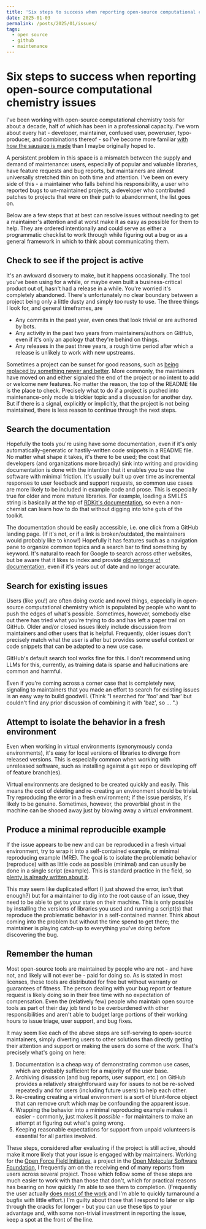 ```yaml
---
title: 'Six steps to success when reporting open-source computational chemistry issues'
date: 2025-01-03
permalink: /posts/2025/01/issues/
tags:
  - open source
  - github
  - maintenance
---
```


# Six steps to success when reporting open-source computational chemistry issues

I've been working with open-source computational chemistry tools for about a decade, half of which has been in a professional capacity. I've worn about every hat - developer, maintainer, confused user, poweruser, typo-producer, and combinations thereof - so I've become more familiar [with how the sausage is made](https://xkcd.com/2347/) than I maybe originally hoped to.

A persistent problem in this space is a mismatch between the supply and demand of maintenance: users, especially of popular and valuable libraries, have feature requests and bug reports, but maintainers are almost universally stretched thin on both time and attention. I've been on every side of this - a maintainer who falls behind his responsibility, a user who reported bugs to un-maintained projects, a developer who contributed patches to projects that were on their path to abandonment, the list goes on.

Below are a few steps that at best can resolve issues without needing to get a maintainer's attention and at worst make it as easy as possible for them to help. They are ordered intentionally and could serve as either a programmatic checklist to work through while figuring out a bug or as a general framework in which to think about communicating them.

## Check to see if the project is active

It's an awkward discovery to make, but it happens occasionally. The tool you've been using for a while, or maybe even built a business-critical product out of, hasn't had a release in a while. You're worried it's completely abandoned. There's unfortunately no clear boundary between a project being only a little dusty and simply too rusty to use. The three things I look for, and general timeframes, are

* Any commits in the past year, even ones that look trivial or are authored by bots.
* Any activity in the past two years from maintainers/authors on GitHub, even if it's only an apology that they're behind on things.
* Any releases in the past three years, a rough time period after which a release is unlikely to work with new upstreams.

Sometimes a project can be sunset for good reasons, such as [being replaced by something newer and better](https://github.com/pre-commit/action). More commonly, the maintainers have moved on and either signaled the end of the project or no intent to add or welcome new features. No matter the reason, the top of the README file is the place to check. Precisely what to do if a project is pushed into maintenance-only mode is trickier topic and a discussion for another day. But if there is a signal, explicitly or implicitly, that the project is not being maintained, there is less reason to continue through the next steps.

## Search the documentation

<!---

Human time is almost universally more expensive than computer time, be it measured by the cost of serving webpages, re-running calculations in examples, or explaining the problem a tool aims to solve. A key reason that it's worth it for developers to spend time writing documentation instead of building more tools, in my opinion, is so that their expertise can be scaled out to a large user base without the need to personally interact with every user.
--->

Hopefully the tools you're using have some documentation, even if it's only automatically-generatic or hastily-written code snippets in a README file. No matter what shape it takes, it's there to be used; the cost that developers (and organizations more broadly) sink into writing and providing documentation is done with the intention that it enables you to use the software with minimal friction. It's usually built up over time as incremental responses to user feedback and support requests, so common use cases are more likely to be included in example code and prose. This is especially true for older and more mature libraries. For example, loading a SMILES string is basically at the top of [RDKit's documentation](https://rdkit.org/docs/GettingStartedInPython.html), so even a non-chemist can learn how to do that without digging into tohe guts of the toolkit.

The documentation should be easily accessible, i.e. one click from a GitHub landing page. (If it's not, or if a link is broken/outdated, the maintainers would probably like to know!) Hopefully it has features such as a navigation pane to organize common topics and a search bar to find something by keyword. It's natural to reach for Google to search across other websites, but be aware that it likes to index and provide [old versions of documentation](https://github.com/openmm/openmm/issues/3992), even if it's years out of date and no longer accurate.

## Search for existing issues

Users (like you!) are often doing exotic and novel things, especially in open-source computational chemistry which is populated by people who want to push the edges of what's possible. Sometimes, however, somebody else out there has tried what you're trying to do and has left a paper trail on GitHub. Older and/or closed issues likely include discussion from maintainers and other users that is helpful. Frequently, older issues don't precisely match what the user is after but provides some useful context or code snippets that can be adapted to a new use case.

GitHub's default search tool works fine for this. I don't recommend using LLMs for this, currently, as training data is sparse and hallucinations are common and harmful.

Even if you're coming across a corner case that is completely new, signaling to maintainers that you made an effort to search for existing issues is an easy way to build goodwill. (Think "I searched for 'foo' and 'bar' but couldn't find any prior discussion of combining it with 'baz', so ... ".)

## Attempt to isolate the behavior in a fresh environment

Even when working in virtual environments (synonymously conda environments), it's easy for local versions of libraries to diverge from released versions. This is especially common when working with unreleased software, such as installing against a `git` repo or developing off of feature branch(es).

Virtual environments are designed to be created quickly and easily. This means the cost of deleting and re-creating an environment should be trivial. Try reproducing the error in a fresh environment; if the issue persists, it's likely to be genuine. Sometimes, however, the proverbial ghost in the machine can be shooed away just by blowing away a virtual environment.

## Produce a minimal reproducible example

If the issue appears to be new and can be reproduced in a fresh virtual environment, try to wrap it into a self-contained example, or minimal reproducing example (MRE). The goal is to isolate the problematic behavior (reproduce) with as little code as possible (minimal) and can usually be done in a single script (example). This is standard practice in the field, so [plenty is already written about it](https://stackoverflow.com/help/minimal-reproducible-example).

This may seem like duplicated effort (I just showed the error, isn't that enough?) but for a maintainer to dig into the root cause of an issue, they need to be able to get to your state on their machine. This is only possible by installing the versions of libraries you used and running a script(s) that reproduce the problematic behavior in a self-contained manner. Think about coming into the problem but without the time spend to get there; the maintainer is playing catch-up to everything you've doing before discovering the bug.

## Remember the human

Most open-source tools are maintained by people who are not - and have not, and likely will not ever be - paid for doing so. As is stated in most licenses, these tools are distributed for free but without warranty or guarantees of fitness. The person dealing with your bug report or feature request is likely doing so in their free time with no expectation of compensation. Even the (relatively few) people who maintain open source tools as part of their day job tend to be overburdened with other responsibilities and aren't able to budget large portions of their working hours to issue triage, user support, and bug fixes.

It may seem like each of the above steps are self-serving to open-source maintainers, simply diverting users to other solutions than directly getting their attention and support or making the users do some of the work. That's precisely what's going on here:

1. Documentation is a cheap way of demonstrating common use cases, which are probably sufficient for a majority of the user base.
1. Archiving disussion (and bug reports, user support, etc.) on GitHub provides a relatively straightforward way for issues to not be re-solved repeatedly and for users (including future users) to help each other.
1. Re-creating creating a virtual environment is a sort of blunt-force object that can remove cruft which may be confounding the apparent issue.
1. Wrapping the behavior into a minimal reproducing example makes it easier - commonly, just makes it _possible_ - for maintainers to make an attempt at figuring out what's going wrong.
1. Keeping reasonable expectations for support from unpaid volunteers is essential for all parties involved.

These steps, considered after evaluating if the project is still active, should make it more likely that your issue is engaged with by maintainers. Working for the [Open Force Field Initiative](https://openforcefield.org/), a project in the [Open Molecular Software Foundation](https://omsf.io/), I frequently am on the receiving end of many reports from users across several project. Those which follow some of these steps are much easier to work with than those that don't, which for practical reasons has bearing on how quickly I'm able to see them to completion. (Frequently the user actually [does most of the work](https://github.com/openforcefield/openff-interchange/issues/642) and I'm able to quickly turnaround a bugfix with little effort.) I'm guilty about those that I respond to later or slip through the cracks for longer - but you can use these tips to your advantage and, with some non-trivial investment in reporting the issue, keep a spot at the front of the line.
